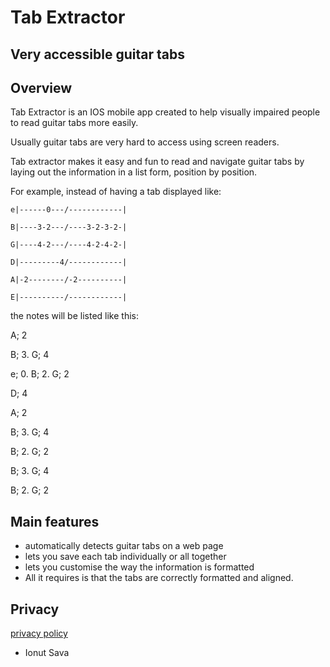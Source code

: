 # Tab Extractor

## Very accessible guitar tabs

## Overview

Tab Extractor is an IOS mobile app created to help visually impaired people to read guitar tabs more easily.

Usually guitar tabs are very hard to access using screen readers.

Tab extractor makes it easy and fun to read and navigate guitar tabs by laying out the information in a list form, position by position.

For example, instead of having a tab displayed like:

`e|------0---/------------|`

`B|----3-2---/----3-2-3-2-|`

`G|----4-2---/----4-2-4-2-|`

`D|---------4/------------|`

`A|-2--------/-2----------|`

`E|----------/------------|`

the notes will be listed like this:

A; 2

B; 3. G; 4

e; 0. B; 2. G; 2

D; 4

A; 2

B; 3. G; 4

B; 2. G; 2

B; 3. G; 4

B; 2. G; 2

## Main features

- automatically detects guitar tabs on a web page
- lets you save each tab individually or all together
- lets you customise the way the information is formatted
- All it requires is that the tabs are correctly formatted and aligned.

## Privacy

[privacy policy](privacypolicy.html)

- Ionut Sava
